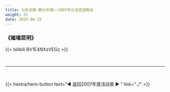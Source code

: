```yaml
---
title: 七彩云南·魅力中国——2007年元旦双语晚会
weight: 21
date: 2025-06-22
---
```


### 《璀璨昆明》

{{< bilibili BV1E4NXzVEGz >}}

<br>
<hr>
<br>

{{< hextra/hero-button text="◀ 返回2007年度活动表 ▶ " link="../" >}}